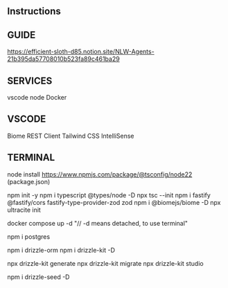 ## Instructions

## GUIDE
https://efficient-sloth-d85.notion.site/NLW-Agents-21b395da57708010b523fa89c461ba29

## SERVICES
vscode
node
Docker

## VSCODE
Biome
REST Client
Tailwind CSS IntelliSense

## TERMINAL
node install
https://www.npmjs.com/package/@tsconfig/node22 (package.json)

npm init -y
npm i typescript @types/node -D
npx tsc --init
npm i fastify @fastify/cors fastify-type-provider-zod zod
npm i @biomejs/biome -D
npx ultracite init

docker compose up -d "// -d means detached, to use terminal"

npm i postgres

npm i drizzle-orm
npm i drizzle-kit -D

npx drizzle-kit generate
npx drizzle-kit migrate
npx drizzle-kit studio

npm i drizzle-seed -D
